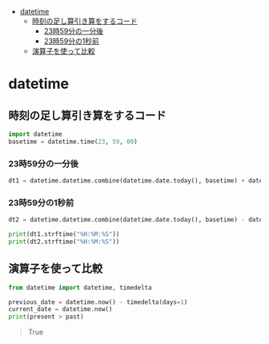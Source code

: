 - [datetime](#datetime)
  - [時刻の足し算引き算をするコード](#時刻の足し算引き算をするコード)
    - [23時59分の一分後](#23時59分の一分後)
    - [23時59分の1秒前](#23時59分の1秒前)
  - [演算子を使って比較](#演算子を使って比較)

# datetime
## 時刻の足し算引き算をするコード
```python
import datetime
basetime = datetime.time(23, 59, 00)
```

### 23時59分の一分後
```python
dt1 = datetime.datetime.combine(datetime.date.today(), basetime) + datetime.timedelta(minutes=1)
```
### 23時59分の1秒前
```python
dt2 = datetime.datetime.combine(datetime.date.today(), basetime) - datetime.timedelta(seconds=1)
```
```python
print(dt1.strftime("%H:%M:%S"))
print(dt2.strftime("%H:%M:%S"))
```

## 演算子を使って比較
```python
from datetime import datetime, timedelta

previous_date = datetime.now() - timedelta(days=1)
current_date = datetime.now()
print(present > past)
```
> True